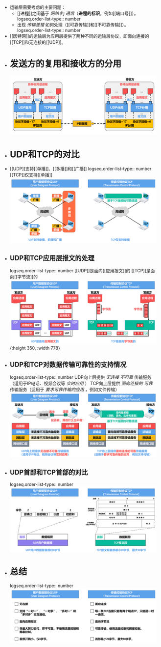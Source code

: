 - 运输层需要考虑的主要问题：
	- [[进程]]之间基于 *网络* 的 *通信*（**进程的标识**，例如[[端口号]]）。
	  logseq.order-list-type:: number
	- 出现 *传输差错* 如何处理（[[可靠传输]]和[[不可靠传输]]）。
	  logseq.order-list-type:: number
- [[因特网]]的运输层为应用层提供了两种不同的运输层协议，即面向连接的[[TCP]]和无连接的[[UDP]]。
- # 发送方的复用和接收方的分用
  ![image.png](../assets/image_1698230975658_0.png)
- # UDP和TCP的对比
- [[UDP]]支持[[单播]]、[[多播]]和[[广播]]
  logseq.order-list-type:: number
  [[TCP]]仅支持[[单播]]
  ![image.png](../assets/image_1698231877900_0.png)
- ## UDP和TCP应用层报文的处理
  logseq.order-list-type:: number
  [[UDP]]是面向[[应用报文]]的
  [[TCP]]是面向[[字节流]]的
  ![image.png](../assets/image_1698232050565_0.png){:height 350, :width 778}
- ## UDP和TCP对数据传输可靠性的支持情况
  logseq.order-list-type:: number
  UDP向上层提供 *无连接* *不可靠* 传输服务（适用于IP电话、视频会议等 *实时应用* ）
  TCP向上层提供 *面向连接的* *可靠* 传输服务（适用于 *要求可靠传输的应用* ，例如文件传输）
  ![image.png](../assets/image_1698232144386_0.png)
- ## UDP首部和TCP首部的对比
  logseq.order-list-type:: number
  ![image.png](../assets/image_1698232494458_0.png)
- # 总结
  logseq.order-list-type:: number
  ![image.png](../assets/image_1698232555670_0.png)